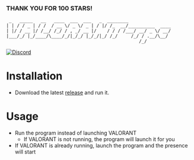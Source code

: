 ### THANK YOU FOR 100 STARS!

```
 _   _____   __   ____  ___  ___   _  ________                
| | / / _ | / /  / __ \/ _ \/ _ | / |/ /_  __/__________  ____
| |/ / __ |/ /__/ /_/ / , _/ __ |/    / / / /___/ __/ _ \/ __/
|___/_/ |_/____/\____/_/|_/_/ |_/_/|_/ /_/     /_/ / .__/\__/ 
                                                  /_/         
```

[![Discord](https://img.shields.io/badge/discord-join-7389D8?style=flat&logo=discord)](https://discord.gg/uGuswsZwAT)

# Installation
- Download the latest [release](https://github.com/colinhartigan/valorant-rpc/releases/) and run it.

# Usage
- Run the program instead of launching VALORANT
     - If VALORANT is not running, the program will launch it for you
- If VALORANT is already running, launch the program and the presence will start
